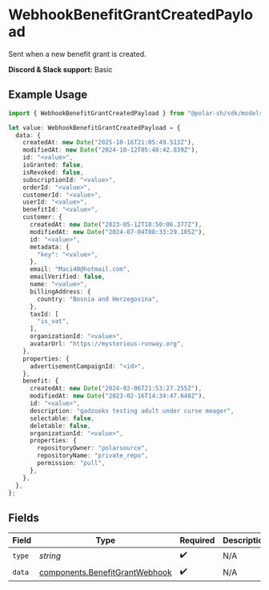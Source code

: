 # WebhookBenefitGrantCreatedPayload

Sent when a new benefit grant is created.

**Discord & Slack support:** Basic

## Example Usage

```typescript
import { WebhookBenefitGrantCreatedPayload } from "@polar-sh/sdk/models/components";

let value: WebhookBenefitGrantCreatedPayload = {
  data: {
    createdAt: new Date("2025-10-16T21:05:49.513Z"),
    modifiedAt: new Date("2024-10-12T05:48:42.839Z"),
    id: "<value>",
    isGranted: false,
    isRevoked: false,
    subscriptionId: "<value>",
    orderId: "<value>",
    customerId: "<value>",
    userId: "<value>",
    benefitId: "<value>",
    customer: {
      createdAt: new Date("2023-05-12T18:50:06.377Z"),
      modifiedAt: new Date("2024-07-04T08:33:29.105Z"),
      id: "<value>",
      metadata: {
        "key": "<value>",
      },
      email: "Maci40@hotmail.com",
      emailVerified: false,
      name: "<value>",
      billingAddress: {
        country: "Bosnia and Herzegovina",
      },
      taxId: [
        "is_vat",
      ],
      organizationId: "<value>",
      avatarUrl: "https://mysterious-runway.org",
    },
    properties: {
      advertisementCampaignId: "<id>",
    },
    benefit: {
      createdAt: new Date("2024-02-06T21:53:27.255Z"),
      modifiedAt: new Date("2023-02-16T14:34:47.648Z"),
      id: "<value>",
      description: "gadzooks testing adult under curse meager",
      selectable: false,
      deletable: false,
      organizationId: "<value>",
      properties: {
        repositoryOwner: "polarsource",
        repositoryName: "private_repo",
        permission: "pull",
      },
    },
  },
};
```

## Fields

| Field                                                                            | Type                                                                             | Required                                                                         | Description                                                                      |
| -------------------------------------------------------------------------------- | -------------------------------------------------------------------------------- | -------------------------------------------------------------------------------- | -------------------------------------------------------------------------------- |
| `type`                                                                           | *string*                                                                         | :heavy_check_mark:                                                               | N/A                                                                              |
| `data`                                                                           | [components.BenefitGrantWebhook](../../models/components/benefitgrantwebhook.md) | :heavy_check_mark:                                                               | N/A                                                                              |